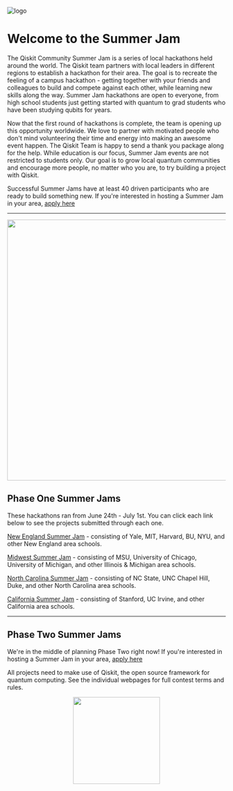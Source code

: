 ![logo](https://github.com/qiskit-community/qiskit-summer-jam-20/blob/master/CommunitySummerJam_Maps_Logos_Icons-39.png)

# Welcome to the Summer Jam

The Qiskit Community Summer Jam is a series of local hackathons held around the world. The Qiskit team partners with local leaders in different regions to establish a hackathon for their area. The goal is to recreate the feeling of a campus hackathon - getting together with your friends and colleagues to build and compete against each other, while learning new skills along the way. Summer Jam hackathons are open to everyone, from high school students just getting started with quantum to grad students who have been studying qubits for years. 

Now that the first round of hackathons is complete, the team is opening up this opportunity worldwide. We love to partner with motivated people who don't mind volunteering their time and energy into making an awesome event happen. The Qiskit Team is happy to send a thank you package along for the help. While education is our focus, Summer Jam events are not restricted to students only. Our goal is to grow local quantum communities and encourage more people, no matter who you are, to try building a project with Qiskit.

Successful Summer Jams have at least 40 driven participants who are ready to build something new. If you're interested in hosting a Summer Jam in your area, [apply here](https://airtable.com/shrSYigs5jgG06ekw)


-----

<p align="center">
  <img width="600" src="https://github.com/qiskit-community/qiskit-summer-jam-20/blob/master/CommunityJam_Map-01compress.png">
</p>



## Phase One Summer Jams

These hackathons ran from June 24th - July 1st. You can click each link below to see the projects submitted through each one. 

[New England Summer Jam](https://qiskit-community-summer-jam-new-england.hackerearth.com/challenges/hackathon/qiskit-community-summer-jam-boston/submissions/#submissions) - consisting of Yale, MIT, Harvard, BU, NYU, and other New England area schools. 

[Midwest Summer Jam](https://www.hackerearth.com/challenges/hackathon/qiskit-community-summer-jam-mid-west/submissions/#submissions) - consisting of MSU, University of Chicago, University of Michigan, and other Illinois & Michigan area schools. 

[North Carolina Summer Jam](https://www.hackerearth.com/challenges/hackathon/qiskit-community-summer-jam-north-carolina/submissions/#submissions) - consisting of NC State, UNC Chapel Hill, Duke, and other North Carolina area schools. 

[California Summer Jam](https://www.hackerearth.com/challenges/hackathon/qiskit-community-summer-jam-california/submissions/#submissions) - consisting of Stanford, UC Irvine, and other California area schools. 


-----


## Phase Two Summer Jams

We're in the middle of planning Phase Two right now! If you're interested in hosting a Summer Jam in your area, [apply here](https://airtable.com/shrSYigs5jgG06ekw)

All projects need to make use of Qiskit, the open source framework for quantum computing. See the individual webpages for full contest terms and rules.


<p align="center">
  <img width="200" height="200" src="https://github.com/qiskit-community/qiskit-summer-jam-20/blob/master/CommunitySummerJam_Maps_Logos_Icons-22.png">
</p>
